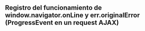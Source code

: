 ## Registro del funcionamiento de window.navigator.onLine y err.originalError (ProgressEvent en un request AJAX)

